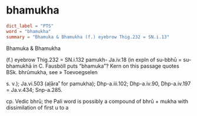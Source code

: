 # bhamukha

``` toml
dict_label = "PTS"
word = "bhamukha"
summary = "Bhamuka & Bhamukha (f.) eyebrow Thig.232 = SN.i.13"
```

Bhamuka & Bhamukha

(f.) eyebrow Thig.232 = SN.i.132 pamukh\- Ja.iv.18 (in expln of su\-bbhū = su\-bhamukhā in C. Fausböll puts “bhamuka”? Kern on this passage quotes BSk. bhrūmukha, see
» Toevoegselen

 s. v.); Ja.vi.503 (aḷāra˚ for pamukha); Dhp\-a.iii.102; Dhp\-a.iv.90, Dhp\-a.iv.197 = Ja.v.434; Snp\-a.285.

cp. Vedic bhrū; the Pali word is possibly a compound of bhrū \+ mukha with dissimilation of first u to a

